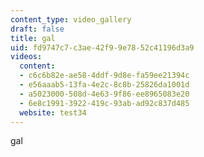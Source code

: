 ```yaml
---
content_type: video_gallery
draft: false
title: gal
uid: fd9747c7-c3ae-42f9-9e78-52c41196d3a9
videos:
  content:
  - c6c6b82e-ae58-4ddf-9d8e-fa59ee21394c
  - e56aaab5-13fa-4e2c-8c8b-25826da1001d
  - a5023000-508d-4e63-9f86-ee8965083e20
  - 6e8c1991-3922-419c-93ab-ad92c837d485
  website: test34
---
```

gal
